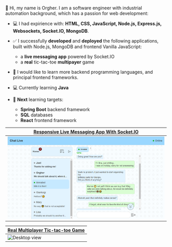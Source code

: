 👋 Hi, my name is Orgher. I am a software engineer with industrial automation background, which has a passion for web development:

- 💻 I had expirience with: **HTML, CSS, JavaScript, Node.js, Express.js, Websockets, Socket.IO, MongoDB**.

- ✅ I successfully **developed** and **deployed** the following applications, built with Node.js, MongoDB and frontend Vanilla JavaScript:
  - a **live messaging app** powered by Socket.IO
  - a **real** tic-tac-toe **multipayer** game
  
- 👀 I would like to learn more backend programming languages, and principal frontend frameworks.

- 💻 Currently learning **Java**

- 🌱 **Next** learning targets:
  - **Spring Boot** backend framework
  - **SQL** databases
  - **React** frontend framework   

| **[<ins>Responsive Live Messaging App With Socket.IO</ins>](https://github.com/orDaor/socket.io-live-chat)** |
| ------------- |
| ![Desktop view](https://github.com/orDaor/socket.io-live-chat/blob/main/assets/desktop-view-3.PNG)  | 

| **[<ins>Real Multiplayer Tic-tac-toe Game</ins>](https://github.com/orDaor/tic-tac-toe-multiplayer-short-polling)** |
| ------------- |
| ![Desktop view](https://github.com/orDaor/tic-tac-toe-multiplayer-short-polling/blob/main/assets/game-view.PNG)  | 
  
<!---
orDaor/orDaor is a ✨ special ✨ repository because its `README.md` (this file) appears on your GitHub profile.
You can click the Preview link to take a look at your changes.
--->
